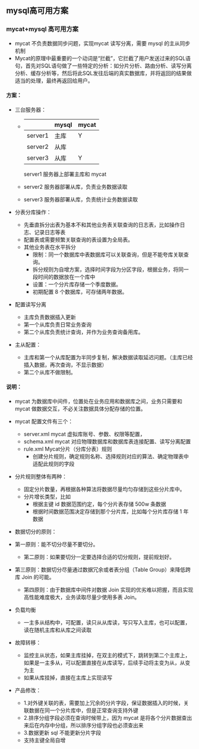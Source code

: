 ## mysql高可用方案

### mycat+mysql 高可用方案

- mycat 不负责数据同步问题，实现mycat 读写分离，需要 mysql 的主从同步机制
- Mycat的原理中最重要的一个动词是“拦截”，它拦截了用户发送过来的SQL语句，首先对SQL语句做了一些特定的分析：如分片分析、路由分析、读写分离分析、缓存分析等，然后将此SQL发往后端的真实数据库，并将返回的结果做适当的处理，最终再返回给用户。

#### 方案：

- 三台服务器：

	- |         | mysql | mycat |
		| ------- | ----- | ----- |
		| server1 | 主库  | Y     |
		| server2 | 从库  |       |
		| server3 | 从库  | Y     |

		server1 服务器上部署主库和 mycat

	- server2 服务器部署从库，负责业务数据读取
	- server3 服务器部署从库，负责统计业务数据读取

- 分表分库操作：

	- 先垂直拆分出表为基本不和其他业务表关联查询的日志表，比如操作日志、记录日志等表
	- 配置表或需要频繁关联查询的表设置为全局表。
	- 其他业务表在水平拆分
		- 限制：同一个数据库中表数据库可以关联查询，但是不能夸库关联查询。
		- 拆分规则为自增方案，选择时间字段为分区字段，根据业务，将同一段时间的数据放在一个库中
		- 设置：一个分片库存储一个季度数据。
		- 初期配置 8 个数据库，可存储两年数据。

- 配置读写分离

	- 主库负责数据插入更新
	- 第一个从库负责日常业务查询
	- 第二个从库负责统计查询，并作为业务查询备用库。

- 主从配置：

	- 主库和第一个从库配置为半同步复制，解决数据读取延迟问题。（主库已经插入数据，再次查询，不显示数据）
	- 第二个从库不做限制。

#### 说明：

- mycat 为数据库中间件，位置处在业务应用和数据库之间，业务只需要和 mycat 做数据交互，不必关注数据具体分配存储的位置。
- mycat 配置文件有三个：

	- server.xml	mycat 虚拟库账号、参数、权限等配置，
	- schema.xml	mycat 对应物理数据库和数据库表连接配置、读写分离配置
	- rule.xml Mycat分片（分库分表）规则
		- 创建分片规则，确定规则名称、选择规则对应的算法、确定物理表中适配此规则的字段
- 分片规则整体有两种：

	- 固定分片数量，再根据各种算法将数据尽量均匀存储到这些分片库中。
	- 分片增长类型，比如
		- 根据主键 id 数据范围约定，每个分片表存储 500w 条数据
		- 根据时间数据范围决定存储到那个分片库，比如每个分片库存储 1 年数据
- 数据切分的原则：
- 第一原则：能不切分尽量不要切分。
	- 第二原则：如果要切分一定要选择合适的切分规则，提前规划好。
- 第三原则：数据切分尽量通过数据冗余或者表分组（Table Group）来降低跨库 Join 的可能。
	- 第四原则：由于数据库中间件对数据 Join 实现的优劣难以把握，而且实现高性能难度极大，业务读取尽量少使用多表 Join。
- 负载均衡
  - 一主多从结构中，可配置，读只从从库读，写只写入主库，也可以配置，读在随机主库和从库之间读取
- 故障转移：
  - 监控主从状态，如果主库挂掉，在双主的模式下，跳转到第二个主库上，如果是一主多从，可以配置直接在从库读写，后续手动将主变为从，从变为主
  - 如果从库挂掉，直接在主库上实现读写
- 产品修改：
  - 1.对外键关联的表，需要加上冗余的分片字段，保证数据插入的时候，关联数据在同一个分片库中，但是正常查询支持外键
  - 2.排序分组字段必须在查询时候带上，因为 mycat 是将各个分片数据查出来后在内存中分组，所以排序分组字段也必须查出来
  - 3.数据更新 sql 不能更新分片字段
  - 支持主键全局自增

